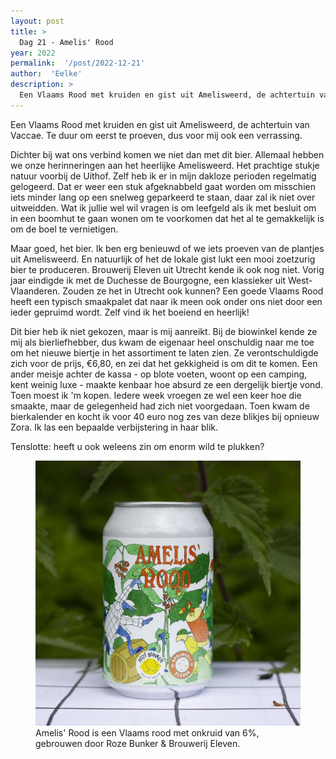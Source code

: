 ```yaml
---
layout: post
title: >
  Dag 21 - Amelis' Rood
year: 2022
permalink:  '/post/2022-12-21'
author:  'Eelke'
description: >
  Een Vlaams Rood met kruiden en gist uit Amelisweerd, de achtertuin van Vaccae. Te duur om eerst te proeven, dus voor mij ook een verrassing.
---
```

<p class='intro'><span class='dropcap'>E</span>en Vlaams Rood met kruiden en gist uit Amelisweerd, de achtertuin van Vaccae. Te duur om eerst te proeven, dus voor mij ook een verrassing.</p>

Dichter bij wat ons verbind komen we niet dan met dit bier. Allemaal hebben we onze herinneringen aan het heerlijke Amelisweerd. Het prachtige stukje natuur voorbij de Uithof.  Zelf heb ik er in mijn dakloze perioden regelmatig gelogeerd. Dat er weer een stuk afgeknabbeld gaat worden om misschien iets minder lang op een snelweg geparkeerd te staan, daar zal ik niet over uitweidden. Wat ik jullie wel wil vragen is om leefgeld als ik met besluit om in een boomhut te gaan wonen om te voorkomen dat het al te gemakkelijk is om de boel te vernietigen. 

Maar goed, het bier. Ik ben erg benieuwd of we iets proeven van de plantjes uit Amelisweerd. En natuurlijk of het de lokale gist lukt een mooi zoetzurig bier te produceren. Brouwerij Eleven uit Utrecht kende ik ook nog niet. Vorig jaar eindigde ik met de Duchesse de Bourgogne, een klassieker uit West-Vlaanderen. Zouden ze het in Utrecht ook kunnen? Een goede Vlaams Rood heeft een typisch smaakpalet dat naar ik meen ook onder ons niet door een ieder gepruimd wordt. Zelf vind ik het boeiend en heerlijk!

Dit bier heb ik niet gekozen, maar is mij aanreikt. Bij de biowinkel kende ze mij als bierliefhebber, dus kwam de eigenaar heel onschuldig naar me toe om het nieuwe biertje in het assortiment te laten zien. Ze verontschuldigde zich voor de prijs, €6,80, en zei dat het gekkigheid is om dit te komen. Een ander meisje achter de kassa - op blote voeten, woont op een camping, kent weinig luxe - maakte kenbaar hoe absurd ze een dergelijk biertje vond. Toen moest ik 'm kopen. Iedere week vroegen ze wel een keer hoe die smaakte, maar de gelegenheid had zich niet voorgedaan. Toen kwam de bierkalender en kocht ik voor 40 euro nog zes van deze blikjes bij opnieuw Zora. Ik las een bepaalde verbijstering in haar blik.

Tenslotte: heeft u ook weleens zin om enorm wild te plukken?

<figure><img src='/assets/img/beer_2022-12-21.jpg' alt=''/> <figcaption>Amelis' Rood is een Vlaams rood met onkruid van 6%, gebrouwen door Roze Bunker & Brouwerij Eleven.</figcaption></figure>
